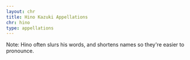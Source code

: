 ```yaml
---
layout: chr 
title: Hino Kazuki Appellations
chr: hino
type: appellations
---
```

Note: Hino often slurs his words, and shortens names so they're easier to pronounce.